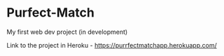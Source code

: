 # Purfect-Match
My first web dev project (in development)

Link to the project in Heroku - https://purrfectmatchapp.herokuapp.com/
